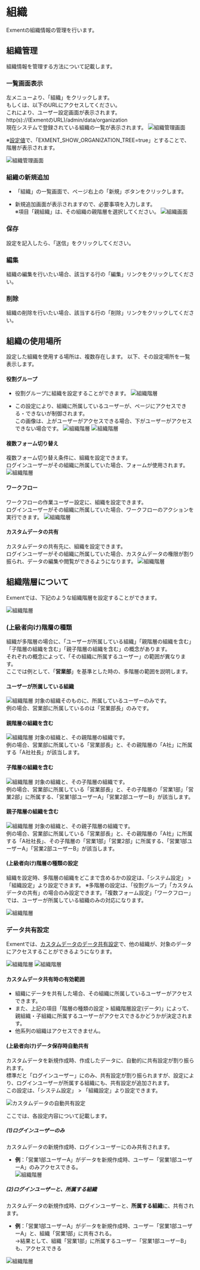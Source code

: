 # 組織
Exmentの組織情報の管理を行います。


## 組織管理
組織情報を管理する方法について記載します。  

### 一覧画面表示
左メニューより、「組織」をクリックします。  
もしくは、以下のURLにアクセスしてください。  
これにより、ユーザー設定画面が表示されます。  
http(s)://(ExmentのURL)/admin/data/organization  
現在システムで登録されている組織の一覧が表示されます。
![組織管理画面](img/organization/organization2.png)  
  
※[設定値](/ja/config#組織一覧ページで階層表示を行う)で、「EXMENT_SHOW_ORGANIZATION_TREE=true」とすることで、階層が表示されます。

![組織管理画面](img/organization/organization3.png)

### 組織の新規追加
- 「組織」の一覧画面で、ページ右上の「新規」ボタンをクリックします。

- 新規追加画面が表示されますので、必要事項を入力します。  
※項目「親組織」は、その組織の親階層を選択してください。
![組織画面](img/organization/organization4.png)

### 保存
設定を記入したら、「送信」をクリックしてください。

### 編集
組織の編集を行いたい場合、該当する行の「編集」リンクをクリックしてください。  

### 削除
組織の削除を行いたい場合、該当する行の「削除」リンクをクリックしてください。  

## 組織の使用場所
設定した組織を使用する場所は、複数存在します。
以下、その設定場所を一覧表示します。


#### 役割グループ 
- 役割グループに組織を設定することができます。
![組織階層](img/organization/organization8.png)

- この設定により、組織に所属しているユーザーが、ページにアクセスできる・できないが制御されます。  
この画像は、上がユーザーがアクセスできる場合、下がユーザーがアクセスできない場合です。
![組織階層](img/organization/organization16.png)
![組織階層](img/organization/organization17.png)


#### 複数フォーム切り替え 
複数フォーム切り替え条件に、組織を設定できます。  
ログインユーザーがその組織に所属していた場合、フォームが使用されます。
![組織階層](img/organization/organization9.png)


#### ワークフロー 
ワークフローの作業ユーザー設定に、組織を設定できます。  
ログインユーザーがその組織に所属していた場合、ワークフローのアクションを実行できます。
![組織階層](img/organization/organization10.png)


#### カスタムデータの共有 
カスタムデータの共有先に、組織を設定できます。  
ログインユーザーがその組織に所属していた場合、カスタムデータの権限が割り振られ、データの編集や閲覧ができるようになります。
![組織階層](img/organization/organization6.png)


## 組織階層について
Exmentでは、下記のような組織階層を設定することができます。

![組織階層](img/organization/organization1.png)


### (上級者向け)階層の種類
組織が多階層の場合に、「ユーザーが所属している組織」「親階層の組織を含む」「子階層の組織を含む」「親子階層の組織を含む」の概念があります。  
それぞれの概念によって、「その組織に所属するユーザー」の範囲が異なります。  
ここでは例として、「**営業部**」を基準とした時の、多階層の範囲を説明します。

#### ユーザーが所属している組織
![組織階層](img/organization/organization12.png)
対象の組織そのものに、所属しているユーザーのみです。  
例の場合、営業部に所属しているのは「営業部長」のみです。


#### 親階層の組織を含む
![組織階層](img/organization/organization13.png)
対象の組織と、その親階層の組織です。  
例の場合、営業部に所属している「営業部長」と、その親階層の「A社」に所属する「A社社長」が該当します。


#### 子階層の組織を含む
![組織階層](img/organization/organization14.png)
対象の組織と、その子階層の組織です。  
例の場合、営業部に所属している「営業部長」と、その子階層の「営業1部」「営業2部」に所属する、「営業1部ユーザーA」「営業2部ユーザーB」が該当します。


#### 親子階層の組織を含む
![組織階層](img/organization/organization15.png)
対象の組織と、その親子階層の組織です。  
例の場合、営業部に所属している「営業部長」と、その親階層の「A社」に所属する「A社社長」、その子階層の「営業1部」「営業2部」に所属する、「営業1部ユーザーA」「営業2部ユーザーB」が該当します。


<h4 id="kaisou_syurui">(上級者向け)階層の種類の設定</h4>

組織を設定時、多階層の組織をどこまで含めるかの設定は、「システム設定」 > 「組織設定」より設定できます。
※多階層の設定は、「役割グループ」「カスタムデータの共有」の場合のみ設定できます。「複数フォーム設定」「ワークフロー」では、ユーザーが所属している組織のみの対応になります。

![組織階層](img/organization/organization18.png)


### データ共有設定
Exmentでは、[カスタムデータのデータ共有設定](/ja/data_details#データ共有)で、他の組織が、対象のデータにアクセスすることができるようになります。

![組織階層](img/organization/organization5.png)
![組織階層](img/organization/organization6.png)


#### カスタムデータ共有時の有効範囲
- 組織にデータを共有した場合、その組織に所属しているユーザーがアクセスできます。
- また、上記の項目「階層の種類の設定 > 組織階層設定(データ)」によって、親組織・子組織に所属するユーザーがアクセスできるかどうかが決定されます。
- 他系列の組織はアクセスできません。


<h4 id="kyouyu_jidou">(上級者向け)データ保存時自動共有</h4>

カスタムデータを新規作成時、作成したデータに、自動的に共有設定が割り振られます。  
標準だと「ログインユーザー」にのみ、共有設定が割り振られますが、設定により、ログインユーザーが所属する組織にも、共有設定が追加されます。  
この設定は、「システム設定」 > 「組織設定」より設定できます。

![カスタムデータの自動共有設定](img/organization/custom_table_organization1.png)

ここでは、各設定内容について記載します。

##### (1)ログインユーザーのみ
カスタムデータの新規作成時、ログインユーザーにのみ共有されます。  
- **例**：「営業1部ユーザーA」がデータを新規作成時、ユーザー「営業1部ユーザーA」のみアクセスできる。  
![組織階層](img/organization/organization19.png)


##### (2)ログインユーザーと、所属する組織
カスタムデータの新規作成時、ログインユーザーと、**所属する組織**に、共有されます。  
- **例**：「営業1部ユーザーA」がデータを新規作成時、ユーザー「営業1部ユーザーA」と、組織「営業1部」に共有される。  
→結果として、組織「営業1部」に所属するユーザー「営業1部ユーザーB」も、アクセスできる

![組織階層](img/organization/organization20.png)